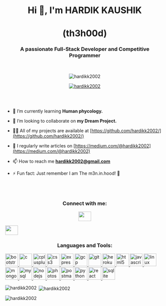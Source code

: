 <h1 align="center">Hi 👋, I'm HARDIK KAUSHIK</h1>
<h1 align="center"> (th3h00d)</h1>

<h3 align="center">A passionate Full-Stack Developer and Competitive Programmer</h3>
</br>

<p align="center"> <img src="https://komarev.com/ghpvc/?username=hardikk2002&label=Profile%20views&color=0e75b6&style=flat" alt="hardikk2002" /> </p>

<p align="center"> <a href="https://github.com/ryo-ma/github-profile-trophy"><img src="https://github-profile-trophy.vercel.app/?username=hardikk2002" alt="hardikk2002" /></a> </p>
</br>
</br>

- 🌱 I’m currently learning **Human phycology.**

- 👯 I’m looking to collaborate on **my Dream Project.**

- 👨‍💻 All of my projects are available at [https://github.com/hardikk2002/](https://github.com/hardikk2002/)

- 📝 I regularly write articles on [https://medium.com/@hardikk2002](https://medium.com/@hardikk2002)

- 📫 How to reach me **hardikk2002@gmail.com**

- ⚡ Fun fact: Just remember I am The m3n.in.hood! 🏹

</br>
</br>

<h3 align="center">Connect with me:</h3>
<p align="center">
<a href="https://twitter.com/hardikk2002" target="blank"><img align="center" src="https://cdn.jsdelivr.net/npm/simple-icons@3.0.1/icons/twitter.svg" alt="hardikk2002" height="30" width="40" style="color: white;" /></a>
  
<a href="https://linkedin.com/in/hardikk2002" target="blank"><img align="center" src="https://cdn.jsdelivr.net/npm/simple-icons@3.0.1/icons/linkedin.svg" alt="hardikk2002" height="30" width="40" style="color: white;" /></a>
</p>

<h3 align="center">Languages and Tools:</h3>

<p align="left"> 
<div style="align: center;">
<a href="https://getbootstrap.com" target="_blank"> <img src="https://devicons.github.io/devicon/devicon.git/icons/bootstrap/bootstrap-plain.svg" alt="bootstrap" width="40" height="40"/> </a> 
<a href="https://www.cprogramming.com/" target="_blank"> <img src="https://devicons.github.io/devicon/devicon.git/icons/c/c-original.svg" alt="c" width="40" height="40"/> </a> 
<a href="https://www.w3schools.com/cpp/" target="_blank"> <img src="https://devicons.github.io/devicon/devicon.git/icons/cplusplus/cplusplus-original.svg" alt="cplusplus" width="40" height="40"/> </a> 
<a href="https://www.w3schools.com/css/" target="_blank"> <img src="https://devicons.github.io/devicon/devicon.git/icons/css3/css3-original-wordmark.svg" alt="css3" width="40" height="40"/> </a> 
<a href="https://expressjs.com" target="_blank"> <img src="https://devicons.github.io/devicon/devicon.git/icons/express/express-original-wordmark.svg" alt="express" width="40" height="40"/> </a> 
<a href="https://cloud.google.com" target="_blank"> <img src="https://www.vectorlogo.zone/logos/google_cloud/google_cloud-icon.svg" alt="gcp" width="40" height="40"/> </a> 
<a href="https://git-scm.com/" target="_blank"> <img src="https://www.vectorlogo.zone/logos/git-scm/git-scm-icon.svg" alt="git" width="40" height="40"/> </a> 
<a href="https://heroku.com" target="_blank"> <img src="https://www.vectorlogo.zone/logos/heroku/heroku-icon.svg" alt="heroku" width="40" height="40"/> </a> 
<a href="https://www.w3.org/html/" target="_blank"> <img src="https://devicons.github.io/devicon/devicon.git/icons/html5/html5-original-wordmark.svg" alt="html5" width="40" height="40"/> </a> 
<a href="https://developer.mozilla.org/en-US/docs/Web/JavaScript" target="_blank"> <img src="https://devicons.github.io/devicon/devicon.git/icons/javascript/javascript-original.svg" alt="javascript" width="40" height="40"/> </a> 
<a href="https://www.linux.org/" target="_blank"> <img src="https://devicons.github.io/devicon/devicon.git/icons/linux/linux-original.svg" alt="linux" width="40" height="40"/> </a>
<a href="https://www.mongodb.com/" target="_blank"> <img src="https://devicons.github.io/devicon/devicon.git/icons/mongodb/mongodb-original-wordmark.svg" alt="mongodb" width="40" height="40"/> </a> 
<a href="https://www.mysql.com/" target="_blank"> <img src="https://devicons.github.io/devicon/devicon.git/icons/mysql/mysql-original-wordmark.svg" alt="mysql" width="40" height="40"/> </a> 
<a href="https://nodejs.org" target="_blank"> <img src="https://devicons.github.io/devicon/devicon.git/icons/nodejs/nodejs-original-wordmark.svg" alt="nodejs" width="40" height="40"/> </a>
<a href="https://www.photoshop.com/en" target="_blank"> <img src="https://devicons.github.io/devicon/devicon.git/icons/photoshop/photoshop-plain.svg" alt="photoshop" width="40" height="40"/> 
</a> <a href="https://postman.com" target="_blank"> <img src="https://www.vectorlogo.zone/logos/getpostman/getpostman-icon.svg" alt="postman" width="40" height="40"/> </a> <a href="https://www.python.org" target="_blank"> <img src="https://devicons.github.io/devicon/devicon.git/icons/python/python-original.svg" alt="python" width="40" height="40"/> </a> 
<a href="https://reactjs.org/" target="_blank"> <img src="https://devicons.github.io/devicon/devicon.git/icons/react/react-original-wordmark.svg" alt="react" width="40" height="40"/> </a> 
<a href="https://www.sqlite.org/" target="_blank"> <img src="https://www.vectorlogo.zone/logos/sqlite/sqlite-icon.svg" alt="sqlite" width="40" height="40"/> </a> </p>

<p><img align="left" src="https://github-readme-stats.vercel.app/api/top-langs?username=hardikk2002&show_icons=true&locale=en&layout=compact" alt="hardikk2002" /></p>
</div>


<p>&nbsp;<img align="center" src="https://github-readme-stats.vercel.app/api?username=hardikk2002&show_icons=true&locale=en" alt="hardikk2002" /></p>

<p><img align="center" src="https://github-readme-streak-stats.herokuapp.com/?user=hardikk2002&" alt="hardikk2002" /></p>
